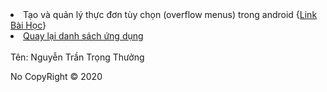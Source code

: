 <li><a>Tạo và quản lý thực đơn tùy chọn (overflow menus) trong android</a> {<a href="https://ngocminhtran.com/2018/10/27/tao-va-quan-ly-thuc-don-tuy-chon-overflow-menus-trong-android/">Link Bài Học</a>}</li>
<li><a href="https://github.com/thuongnguyen55/Bai-Tap-Android/blob/master/README.md">Quay lại danh sách ứng dụng</a></li>
<br />
<a>Tên: Nguyễn Trần Trọng Thưởng</a>
<p>No CopyRight &copy; 2020</p>
